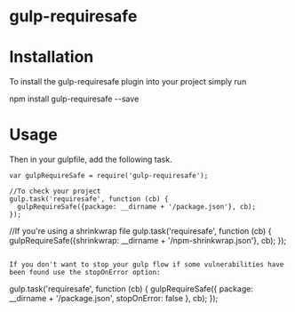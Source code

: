 # gulp-requiresafe

# Installation

To install the gulp-requiresafe plugin into your project simply run

npm install gulp-requiresafe --save

# Usage

Then in your gulpfile, add the following task.

```
var gulpRequireSafe = require('gulp-requiresafe');

//To check your project
gulp.task('requiresafe', function (cb) {
  gulpRequireSafe({package: __dirname + '/package.json'}, cb);
});
```

//If you're using a shrinkwrap file
gulp.task('requiresafe', function (cb) {
  gulpRequireSafe({shrinkwrap: __dirname + '/npm-shrinkwrap.json'}, cb);
});
```

If you don't want to stop your gulp flow if some vulnerabilities have been found use the stopOnError option:

```
gulp.task('requiresafe', function (cb) {
  gulpRequireSafe({
    package: __dirname + '/package.json',
    stopOnError: false
  }, cb);
});
```

